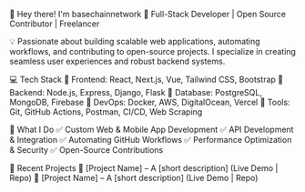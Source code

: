 👋 Hey there! I'm basechainnetwork
🚀 Full-Stack Developer | Open Source Contributor | Freelancer


💡 Passionate about building scalable web applications, automating workflows, and contributing to open-source projects. I specialize in creating seamless user experiences and robust backend systems.

💻 Tech Stack
🔹 Frontend: React, Next.js, Vue, Tailwind CSS, Bootstrap
🔹 Backend: Node.js, Express, Django, Flask
🔹 Database: PostgreSQL, MongoDB, Firebase
🔹 DevOps: Docker, AWS, DigitalOcean, Vercel
🔹 Tools: Git, GitHub Actions, Postman, CI/CD, Web Scraping

📌 What I Do
✅ Custom Web & Mobile App Development
✅ API Development & Integration
✅ Automating GitHub Workflows
✅ Performance Optimization & Security
✅ Open-Source Contributions

🌟 Recent Projects
📌 [Project Name] – A [short description] (Live Demo | Repo)
📌 [Project Name] – A [short description] (Live Demo | Repo)

